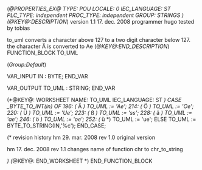 (*@PROPERTIES_EX@
TYPE: POU
LOCALE: 0
IEC_LANGUAGE: ST
PLC_TYPE: independent
PROC_TYPE: independent
GROUP: STRINGS
*)
(*@KEY@:DESCRIPTION*)
version 1.1	17. dec. 2008
programmer 		hugo
tested by		tobias

to_uml converts a character above 127 to a two digit character below 127.
the character Ä is converted to Ae
(*@KEY@:END_DESCRIPTION*)
FUNCTION_BLOCK TO_UML

(*Group:Default*)


VAR_INPUT
	IN :	BYTE;
END_VAR


VAR_OUTPUT
	TO_UML :	STRING;
END_VAR


(*@KEY@: WORKSHEET
NAME: TO_UML
IEC_LANGUAGE: ST
*)
CASE _BYTE_TO_INT(in) OF
	196:	(* Ä *)
		TO_UML := 'Ae';
	214:	(* Ö *)
		TO_UML := 'Oe';
	220:	(* Ü *)
		TO_UML := 'Ue';
	223:	(* ß *)
		TO_UML := 'ss';
	228:	(* ä *)
		TO_UML := 'ae';
	246:	(* ö *)
		TO_UML := 'oe';
	252:	(* ü *)
		TO_UML := 'ue';
ELSE
	TO_UML := BYTE_TO_STRING(IN,'%c');
END_CASE;



(* revision history
hm	29. mar. 2008	rev 1.0
	original version

hm	17. dec. 2008	rev 1.1
	changes name of function chr to chr_to_string

*)
(*@KEY@: END_WORKSHEET *)
END_FUNCTION_BLOCK
